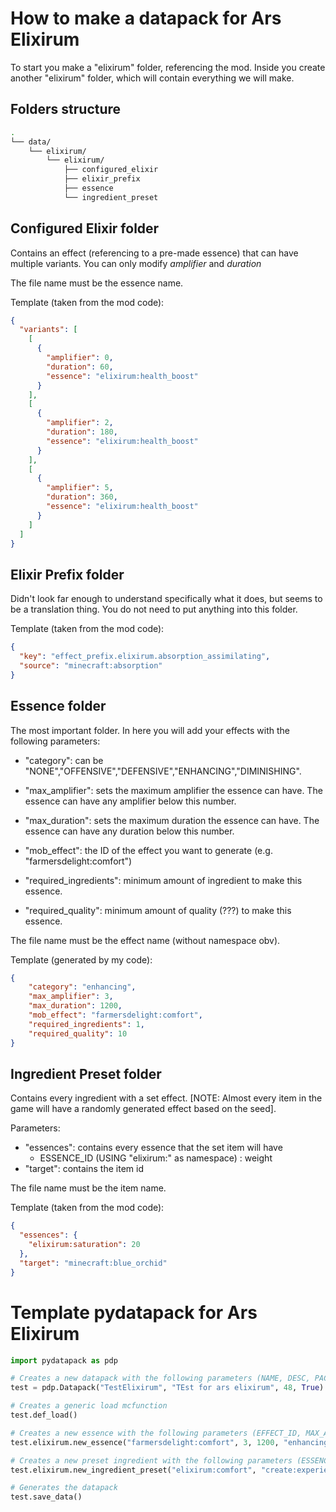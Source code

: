# How to make a datapack for Ars Elixirum

To start you make a "elixirum" folder, referencing the mod. Inside you create another "elixirum" folder, which will contain everything we will make.

## Folders structure

```bash
.
└── data/
    └── elixirum/
        └── elixirum/
            ├── configured_elixir
            ├── elixir_prefix
            ├── essence
            └── ingredient_preset
```

## Configured Elixir folder

Contains an effect (referencing to a pre-made essence) that can have multiple variants.
You can only modify *amplifier* and *duration*

The file name must be the essence name.

Template (taken from the mod code):

```json
{
  "variants": [
    [
      {
        "amplifier": 0,
        "duration": 60,
        "essence": "elixirum:health_boost"
      }
    ],
    [
      {
        "amplifier": 2,
        "duration": 180,
        "essence": "elixirum:health_boost"
      }
    ],
    [
      {
        "amplifier": 5,
        "duration": 360,
        "essence": "elixirum:health_boost"
      }
    ]
  ]
}
```

## Elixir Prefix folder

Didn't look far enough to understand specifically what it does, but seems to be a translation thing. You do not need to put anything into this folder.

Template (taken from the mod code):
```json
{
  "key": "effect_prefix.elixirum.absorption_assimilating",
  "source": "minecraft:absorption"
}
```

## Essence folder

The most important folder. In here you will add your effects with the following parameters:

- "category": can be "NONE","OFFENSIVE","DEFENSIVE","ENHANCING","DIMINISHING".

- "max_amplifier": sets the maximum amplifier the essence can have. The essence can have any amplifier below this number.

- "max_duration": sets the maximum duration the essence can have. The essence can have any duration below this number.

- "mob_effect": the ID of the effect you want to generate (e.g. "farmersdelight:comfort")

- "required_ingredients": minimum amount of ingredient to make this essence.

- "required_quality": minimum amount of quality (???) to make this essence.

The file name must be the effect name (without namespace obv).

Template (generated by my code):

```json
{
    "category": "enhancing",
    "max_amplifier": 3,
    "max_duration": 1200,
    "mob_effect": "farmersdelight:comfort",
    "required_ingredients": 1,
    "required_quality": 10
}
```

## Ingredient Preset folder
Contains every ingredient with a set effect. [NOTE: Almost every item in the game will have a randomly generated effect based on the seed].

Parameters:

- "essences": contains every essence that the set item will have
    - ESSENCE_ID (USING "elixirum:" as namespace) : weight
- "target": contains the item id

The file name must be the item name.

Template (taken from the mod code):

```json
{
  "essences": {
    "elixirum:saturation": 20
  },
  "target": "minecraft:blue_orchid"
}
```

# Template pydatapack for Ars Elixirum

```python
import pydatapack as pdp

# Creates a new datapack with the following parameters (NAME, DESC, PACK_FORMAT, VERBOSE_LOG)
test = pdp.Datapack("TestElixirum", "TEst for ars elixirum", 48, True)

# Creates a generic load mcfunction
test.def_load()

# Creates a new essence with the following parameters (EFFECT_ID, MAX_AMPLIFICATION, MAX_DURATION, CATEGORY, MIN_INGREDIENTS, MIN_QUALITY)
test.elixirum.new_essence("farmersdelight:comfort", 3, 1200, "enhancing", 1, 10)

# Creates a new preset ingredient with the following parameters (ESSENCE [can be string or list], INGREDIENT_ID, WEIGHT)
test.elixirum.new_ingredient_preset("elixirum:comfort", "create:experience_nugget", 20)

# Generates the datapack
test.save_data()
```
